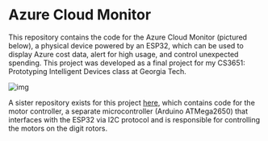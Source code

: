 # Azure Cloud Monitor

This repository contains the code for the Azure Cloud Monitor (pictured below), a physical device powered by an ESP32, which can be used to display Azure cost data, alert for high usage, and control unexpected spending. This project was developed as a final project for my CS3651: Prototyping Intelligent Devices class at Georgia Tech. 

![img](images/IMG_4883.jpg)

A sister repository exists for this project [here](), which contains code for the motor controller, a separate microcontroller (Arduino ATMega2650) that interfaces with the ESP32 via I2C protocol and is responsible for controlling the motors on the digit rotors. 
